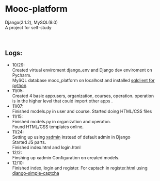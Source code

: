 # Mooc-platform
Django(2.1.2), MySQL(8.0) <br>
A project for self-study <br>
<br>
<br>
## Logs:<br>
* 10/29:<br>
Created virtual enviroment django_env and Django dev enviroment on Pycharm.<br>
MySQL database mooc_platform on localhost and installed [sqlclient for python](https://github.com/PyMySQL/mysqlclient-python).<br>
* 11/05:<br>
Created 4 basic app:users, organization, courses, operation. operation is in the higher level that could import other apps .<br>
* 11/07:<br>
Finished models.py in user and course. Started doing HTML/CSS files<br>
* 11/15:<br>
Finished models.py in organization and operaton. <br>
Found HTML/CSS templates online. <br>
* 11/24:<br>
Setting up using [xadmin](https://github.com/sshwsfc/xadmin) instead of default admin in Django<br>
Started JS parts.<br>
Finished index.html and login.html<br>
* 12/2:<br>
Finshing up xadmin Configuration on created models.
* 12/10: <br>
Finished index, login and register. For captach in register.html using [django-simple-captcha](https://github.com/mbi/django-simple-captcha)
